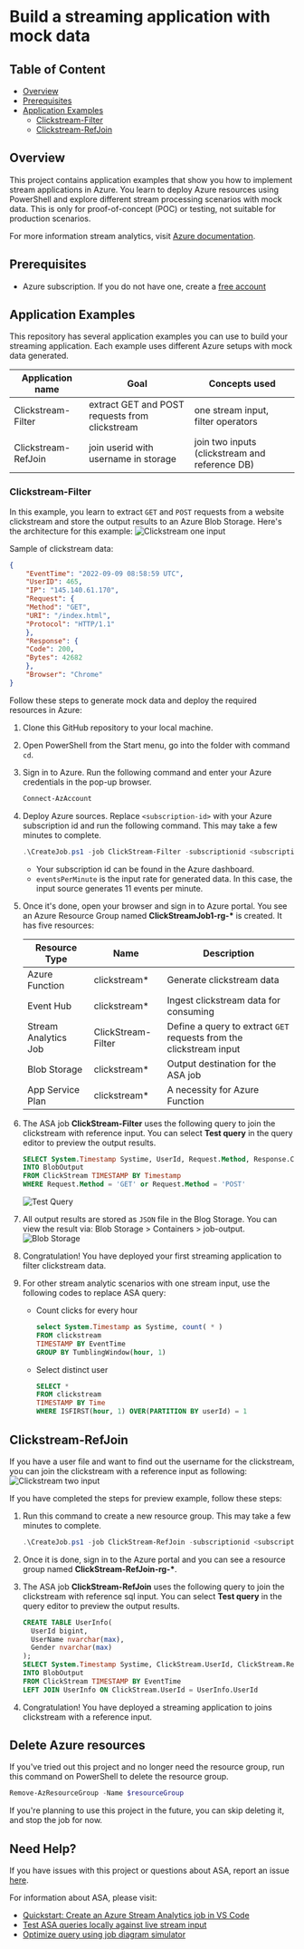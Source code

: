 # Build a streaming application with mock data

## Table of Content

* [Overview](#overview)
* [Prerequisites](#prerequisites)
* [Application Examples](#stream-examples)
    * [Clickstream-Filter](#clickstream-filter)
    * [Clickstream-RefJoin](#clickstream-refjoin)

## Overview

This project contains application examples that show you how to implement stream applications in Azure. You learn to deploy Azure resources using PowerShell and explore different stream processing scenarios with mock data. This is only for proof-of-concept (POC) or testing, not suitable for production scenarios.

For more information stream analytics, visit [Azure documentation](https://learn.microsoft.com/en-us/azure/stream-analytics/stream-analytics-introduction).

## Prerequisites

* Azure subscription. If you do not have one, create a [free account](https://azure.microsoft.com/en-us/free/)

## Application Examples

This repository has several application examples you can use to build your streaming application. Each example uses different Azure setups with mock data generated.

| **Application name** | **Goal** | **Concepts used** |
| ------------ | --------------------------------------------- | -------------------------------- |
| Clickstream-Filter | extract GET and POST requests from clickstream | one stream input, filter operators            |
| Clickstream-RefJoin | join userid with username in storage | join two inputs (clickstream and reference DB) |

### Clickstream-Filter

In this example, you learn to extract `GET` and `POST` requests from a website clickstream and store the output results to an Azure Blob Storage. Here's the architecture for this example:
![Clickstream one input](./img/clickstream-one-input.png)

Sample of clickstream data:

```json
{
    "EventTime": "2022-09-09 08:58:59 UTC",
    "UserID": 465,
    "IP": "145.140.61.170",
    "Request": {
    "Method": "GET",
    "URI": "/index.html",
    "Protocol": "HTTP/1.1"
    },
    "Response": {
    "Code": 200,
    "Bytes": 42682
    },
    "Browser": "Chrome"
}
```

Follow these steps to generate mock data and deploy the required resources in Azure:

1. Clone this GitHub repository to your local machine.

2. Open PowerShell from the Start menu, go into the folder with command `cd`.

3. Sign in to Azure. Run the following command and enter your Azure credentials in the pop-up browser.

    ```powershell
    Connect-AzAccount
    ```

4. Deploy Azure sources. Replace `<subscription-id>` with your Azure subscription id and run the following command. This may take a few minutes to complete.

    ```powershell
    .\CreateJob.ps1 -job ClickStream-Filter -subscriptionid <subscription-id> -eventsPerMinute 11
    ```

    * Your subscription id can be found in the Azure dashboard.
    * `eventsPerMinute` is the input rate for generated data. In this case, the input source generates 11 events per minute.

5. Once it's done, open your browser and sign in to Azure portal. You see an Azure Resource Group named **ClickStreamJob1-rg-\*** is created. It has five resources:

    | Resource Type | Name | Description |
    | ------------ | --------------------------------------------- | -------------------------------- |
    | Azure Function | clickstream* | Generate clickstream data |
    | Event Hub | clickstream* | Ingest clickstream data for consuming |
    | Stream Analytics Job | ClickStream-Filter | Define a query to extract `GET` requests from the clickstream input |
    | Blob Storage | clickstream* | Output destination for the ASA job |
    | App Service Plan | clickstream* | A necessity for Azure Function |

6. The ASA job **ClickStream-Filter** uses the following query to join the clickstream with reference input. You can select **Test query** in the query editor to preview the output results.

    ```sql
    SELECT System.Timestamp Systime, UserId, Request.Method, Response.Code, Browser
    INTO BlobOutput
    FROM ClickStream TIMESTAMP BY Timestamp
    WHERE Request.Method = 'GET' or Request.Method = 'POST'
    ```

    ![Test Query](./img/test-query.png)

7. All output results are stored as `JSON` file in the Blog Storage. You can view the result via: Blob Storage > Containers > job-output.
![Blob Storage](./img/blog-storage-containers.png)

8. Congratulation! You have deployed your first streaming application to filter clickstream data.

9. For other stream analytic scenarios with one stream input, use the following codes to replace ASA query:

    * Count clicks for every hour

        ```sql
        select System.Timestamp as Systime, count( * )
        FROM clickstream
        TIMESTAMP BY EventTime
        GROUP BY TumblingWindow(hour, 1)
        ```

    * Select distinct user

        ```sql
        SELECT *
        FROM clickstream
        TIMESTAMP BY Time
        WHERE ISFIRST(hour, 1) OVER(PARTITION BY userId) = 1
        ```

## Clickstream-RefJoin

If you have a user file and want to find out the username for the clickstream, you can join the clickstream with a reference input as following:
![Clickstream two input](./img/clickstream-two-inputs.png)

If you have completed the steps for preview example, follow these steps: 

1. Run this command to create a new resource group. This may take a few minutes to complete.

    ```powershell
    .\CreateJob.ps1 -job ClickStream-RefJoin -subscriptionid <subscription-id> -eventsPerMinute 11
    ```

2. Once it is done, sign in to the Azure portal and you can see a resource group named **ClickStream-RefJoin-rg-\***.

5. The ASA job **ClickStream-RefJoin** uses the following query to join the clickstream with reference sql input. You can select **Test query** in the query editor to preview the output results.

    ```sql
    CREATE TABLE UserInfo(
      UserId bigint,
      UserName nvarchar(max),
      Gender nvarchar(max)
    );
    SELECT System.Timestamp Systime, ClickStream.UserId, ClickStream.Response.Code, UserInfo.UserName, UserInfo.Gender
    INTO BlobOutput
    FROM ClickStream TIMESTAMP BY EventTime
    LEFT JOIN UserInfo ON ClickStream.UserId = UserInfo.UserId
    ```

6. Congratulation! You have deployed a streaming application to joins clickstream with a reference input.

## Delete Azure resources

If you've tried out this project and no longer need the resource group, run this command on PowerShell to delete the resource group.

```powershell
Remove-AzResourceGroup -Name $resourceGroup
```

If you're planning to use this project in the future, you can skip deleting it, and stop the job for now.

## Need Help?

If you have issues with this project or questions about ASA, report an issue [here](https://github.com/Azure/azure-stream-analytics/issues).

For information about ASA, please visit:
* [Quickstart: Create an Azure Stream Analytics job in VS Code](https://learn.microsoft.com/en-us/azure/stream-analytics/quick-create-visual-studio-code)
* [Test ASA queries locally against live stream input](https://learn.microsoft.com/en-us/azure/stream-analytics/visual-studio-code-local-run-live-input)
* [Optimize query using job diagram simulator](https://learn.microsoft.com/en-us/azure/stream-analytics/optimize-query-using-job-diagram-simulator)
